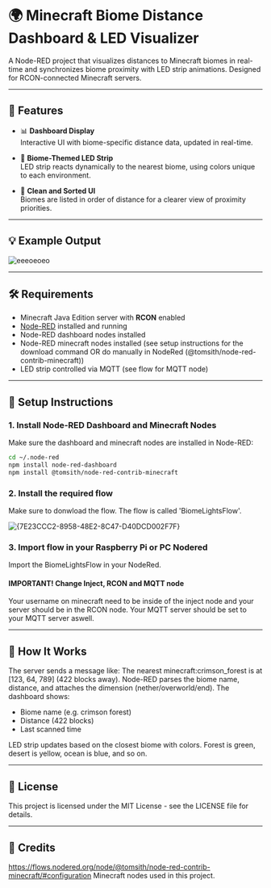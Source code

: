# 🌍 Minecraft Biome Distance Dashboard & LED Visualizer

A Node-RED project that visualizes distances to Minecraft biomes in real-time and synchronizes biome proximity with LED strip animations. Designed for RCON-connected Minecraft servers.

---

## 🧭 Features

- 📊 **Dashboard Display**  
  Interactive UI with biome-specific distance data, updated in real-time.

- 🎨 **Biome-Themed LED Strip**  
  LED strip reacts dynamically to the nearest biome, using colors unique to each environment.
  
- 🧹 **Clean and Sorted UI**  
  Biomes are listed in order of distance for a clearer view of proximity priorities.

---

## 💡 Example Output

![eeeoeoeo](https://github.com/user-attachments/assets/af344263-2b68-445a-8a7c-304e8d6be85e)


---

## 🛠 Requirements

- Minecraft Java Edition server with **RCON** enabled
- [Node-RED](https://nodered.org/) installed and running
- Node-RED dashboard nodes installed
- Node-RED minecraft nodes installed (see setup instructions for the download command OR do manually in NodeRed (@tomsith/node-red-contrib-minecraft))
- LED strip controlled via MQTT (see flow for MQTT node)

---

## 🔧 Setup Instructions

### 1. Install Node-RED Dashboard and Minecraft Nodes

Make sure the dashboard and minecraft nodes are installed in Node-RED:

```bash
cd ~/.node-red
npm install node-red-dashboard
npm install @tomsith/node-red-contrib-minecraft
```

### 2. Install the required flow

Make sure to donwload the flow. The flow is called 'BiomeLightsFlow'.

![{7E23CCC2-8958-48E2-8C47-D40DCD002F7F}](https://github.com/user-attachments/assets/93a833b9-51b5-4356-9cdf-96b6c7b7148d)

### 3. Import flow in your Raspberry Pi or PC Nodered

Import the BiomeLightsFlow in your NodeRed. 

#### IMPORTANT! Change Inject, RCON and MQTT node

Your username on minecraft need to be inside of the inject node and your server should be in the RCON node. Your MQTT server should be set to your MQTT server aswell.

---

## 🧠 How It Works

The server sends a message like:
The nearest minecraft:crimson_forest is at [123, 64, 789] (422 blocks away).
Node-RED parses the biome name, distance, and attaches the dimension (nether/overworld/end).
The dashboard shows:
  - Biome name (e.g. crimson forest)
  - Distance (422 blocks)
  - Last scanned time

LED strip updates based on the closest biome with colors.
Forest is green, desert is yellow, ocean is blue, and so on.

---

## 🧾 License

This project is licensed under the MIT License - see the LICENSE file for details.

---

## 📌 Credits

https://flows.nodered.org/node/@tomsith/node-red-contrib-minecraft/#configuration
Minecraft nodes used in this project.
